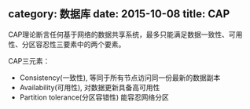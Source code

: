 category: 数据库
date: 2015-10-08
title: CAP
---
CAP理论断言任何基于网络的数据共享系统，最多只能满足数据一致性、可用性、分区容忍性三要素中的两个要素。

CAP三元素：
* Consistency(一致性), 等同于所有节点访问同一份最新的数据副本
* Availability(可用性), 对数据更新具备高可用性
* Partition tolerance(分区容错性) 能容忍网络分区



